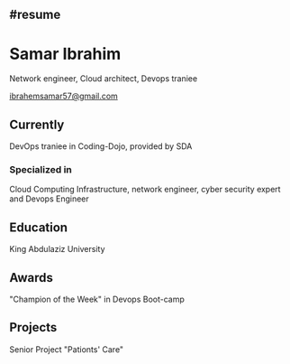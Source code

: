 #resume
---
# Samar Ibrahim
Network engineer, Cloud architect, Devops traniee

<div id="email address">
<a href="ibrahemsamar57@gmail.com">ibrahemsamar57@gmail.com</a>
</div>


## Currently

DevOps traniee in Coding-Dojo, provided by SDA

### Specialized in

Cloud Computing Infrastructure,
network engineer,
cyber security expert and Devops Engineer



## Education

King Abdulaziz University



## Awards

"Champion of the Week" in Devops Boot-camp



## Projects
Senior Project "Pationts' Care"
